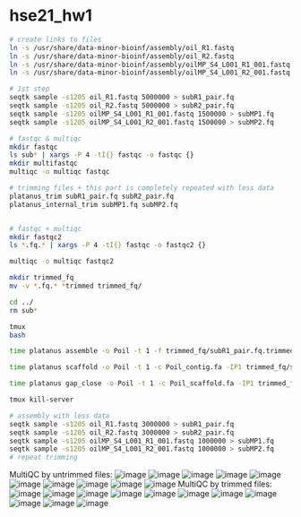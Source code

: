 # hse21_hw1
```bash
# create links to files
ln -s /usr/share/data-minor-bioinf/assembly/oil_R1.fastq
ln -s /usr/share/data-minor-bioinf/assembly/oil_R2.fastq
ln -s /usr/share/data-minor-bioinf/assembly/oilMP_S4_L001_R1_001.fastq
ln -s /usr/share/data-minor-bioinf/assembly/oilMP_S4_L001_R2_001.fastq

# 1st step
seqtk sample -s1205 oil_R1.fastq 5000000 > subR1_pair.fq
seqtk sample -s1205 oil_R2.fastq 5000000 > subR2_pair.fq
seqtk sample -s1205 oilMP_S4_L001_R1_001.fastq 1500000 > subMP1.fq
seqtk sample -s1205 oilMP_S4_L001_R2_001.fastq 1500000 > subMP2.fq

# fastqc & multiqc
mkdir fastqc
ls sub* | xargs -P 4 -tI{} fastqc -o fastqc {}
mkdir multifastqc 
multiqc -o multiqc fastqc

# trimming files + this part is completely repeated with less data 
platanus_trim subR1_pair.fq subR2_pair.fq
platanus_internal_trim subMP1.fq subMP2.fq


# fastqc + multiqc
mkdir fastqc2
ls *.fq.* | xargs -P 4 -tI{} fastqc -o fastqc2 {}

multiqc -o multiqc fastqc2

mkdir trimmed_fq
mv -v *.fq.* *trimmed trimmed_fq/

cd ../
rm sub*

tmux
bash 

time platanus assemble -o Poil -t 1 -f trimmed_fq/subR1_pair.fq.trimmed trimmed_fq/subR2_pair.fq.trimmed

time platanus scaffold -o Poil -t 1 -c Poil_contig.fa -IP1 trimmed_fq/subR1_pair.fq.trimmed trimmed_fq/subR2_pair.fq.trimmed -OP2 trimmed_fq/subMP1.fq.int_trimmed trimmed_fq/subMP2.fq.int_trimmed 2> scaffold.log

time platanus gap_close -o Poil -t 1 -c Poil_scaffold.fa -IP1 trimmed_fq/subR1_pair.fq.trimmed trimmed_fq/subR2_pair.fq.trimmed -OP2 trimmed_fq/subMP1.fq.int_trimmed trimmed_fq/subMP2.fq.int_trimmed 2>gapclose.log

tmux kill-server

# assembly with less data 
seqtk sample -s1205 oil_R1.fastq 3000000 > subR1_pair.fq
seqtk sample -s1205 oil_R2.fastq 3000000 > subR2_pair.fq
seqtk sample -s1205 oilMP_S4_L001_R1_001.fastq 1000000 > subMP1.fq
seqtk sample -s1205 oilMP_S4_L001_R2_001.fastq 1000000 > subMP2.fq
# repeat trimming
```
MultiQC by untrimmed files:
![image](https://user-images.githubusercontent.com/55647212/138617688-59fd53bc-a5f9-4241-9c4c-07accd5cdb9f.png)
![image](https://user-images.githubusercontent.com/55647212/138617743-dc80d06a-3751-4f75-bc5d-35a96279f156.png)
![image](https://user-images.githubusercontent.com/55647212/138617757-f6221fe4-2779-491a-95c5-240ae63d4000.png)
![image](https://user-images.githubusercontent.com/55647212/138617810-8bb7dc78-0007-4bd7-b503-81ab2fc9f2af.png)
![image](https://user-images.githubusercontent.com/55647212/138617832-a84e23b4-fff2-4314-a025-96333f4fb72d.png)
![image](https://user-images.githubusercontent.com/55647212/138617859-6478f4c8-a0fa-4c5c-a77d-787eb546db0d.png)
![image](https://user-images.githubusercontent.com/55647212/138617885-72248583-1c59-4c29-8ef0-acbe8eed1848.png)
![image](https://user-images.githubusercontent.com/55647212/138617915-832b237e-2a16-442e-ad23-5c25d068419e.png)
![image](https://user-images.githubusercontent.com/55647212/138617946-b10e19d9-6b13-4822-8d9a-e54c5aac6884.png)
![image](https://user-images.githubusercontent.com/55647212/138617979-444ee547-d8ca-4448-b619-a70e86d36cc1.png)
MultiQC by trimmed files:
![image](https://user-images.githubusercontent.com/55647212/138618013-3568573b-c2f1-46f1-bd27-05b0cdf8d51f.png)
![image](https://user-images.githubusercontent.com/55647212/138618034-f6ea4d89-3aa9-48b9-9fc5-c9ea30f3a480.png)
![image](https://user-images.githubusercontent.com/55647212/138618092-19175553-bd65-4a96-8f20-d308456d16f1.png)
![image](https://user-images.githubusercontent.com/55647212/138618132-1684166a-1163-4a91-bcfa-df9e1a2d6d37.png)
![image](https://user-images.githubusercontent.com/55647212/138618156-443d7648-9bfe-451d-b05d-bb1f19cb957c.png)
![image](https://user-images.githubusercontent.com/55647212/138618175-68c14097-6297-40de-bcf5-549f7e9acfd3.png)
![image](https://user-images.githubusercontent.com/55647212/138618210-bd66fbb9-c2e9-4d9f-86ed-0e4aa291aadf.png)
![image](https://user-images.githubusercontent.com/55647212/138617447-49024835-23fa-4c80-8661-421c3da946af.png)
![image](https://user-images.githubusercontent.com/55647212/138617458-06f5cc29-523f-489c-9291-ebc5485917a6.png)
![image](https://user-images.githubusercontent.com/55647212/138617460-d5027f37-cc5b-49ff-8c3a-aebd8a70e189.png)
![image](https://user-images.githubusercontent.com/55647212/138617462-0f426c60-fcb3-49dd-ae85-7afa020d2812.png)
